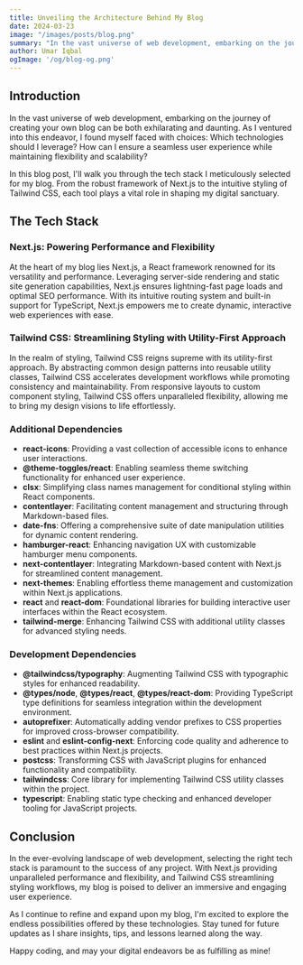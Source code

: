 ```yaml
---
title: Unveiling the Architecture Behind My Blog
date: 2024-03-23
image: "/images/posts/blog.png"
summary: "In the vast universe of web development, embarking on the journey of creating your own blog can be both exhilarating and daunting. As I ventured into this endeavor"
author: Umar Iqbal
ogImage: '/og/blog-og.png'
---
```


## Introduction

In the vast universe of web development, embarking on the journey of creating your own blog can be both exhilarating and daunting. As I ventured into this endeavor, I found myself faced with choices: Which technologies should I leverage? How can I ensure a seamless user experience while maintaining flexibility and scalability?

In this blog post, I'll walk you through the tech stack I meticulously selected for my blog. From the robust framework of Next.js to the intuitive styling of Tailwind CSS, each tool plays a vital role in shaping my digital sanctuary.

## The Tech Stack

### Next.js: Powering Performance and Flexibility

At the heart of my blog lies Next.js, a React framework renowned for its versatility and performance. Leveraging server-side rendering and static site generation capabilities, Next.js ensures lightning-fast page loads and optimal SEO performance. With its intuitive routing system and built-in support for TypeScript, Next.js empowers me to create dynamic, interactive web experiences with ease.

### Tailwind CSS: Streamlining Styling with Utility-First Approach

In the realm of styling, Tailwind CSS reigns supreme with its utility-first approach. By abstracting common design patterns into reusable utility classes, Tailwind CSS accelerates development workflows while promoting consistency and maintainability. From responsive layouts to custom component styling, Tailwind CSS offers unparalleled flexibility, allowing me to bring my design visions to life effortlessly.

### Additional Dependencies

- **react-icons**: Providing a vast collection of accessible icons to enhance user interactions.
- **@theme-toggles/react**: Enabling seamless theme switching functionality for enhanced user experience.
- **clsx**: Simplifying class names management for conditional styling within React components.
- **contentlayer**: Facilitating content management and structuring through Markdown-based files.
- **date-fns**: Offering a comprehensive suite of date manipulation utilities for dynamic content rendering.
- **hamburger-react**: Enhancing navigation UX with customizable hamburger menu components.
- **next-contentlayer**: Integrating Markdown-based content with Next.js for streamlined content management.
- **next-themes**: Enabling effortless theme management and customization within Next.js applications.
- **react** and **react-dom**: Foundational libraries for building interactive user interfaces within the React ecosystem.
- **tailwind-merge**: Enhancing Tailwind CSS with additional utility classes for advanced styling needs.

### Development Dependencies

- **@tailwindcss/typography**: Augmenting Tailwind CSS with typographic styles for enhanced readability.
- **@types/node**, **@types/react**, **@types/react-dom**: Providing TypeScript type definitions for seamless integration within the development environment.
- **autoprefixer**: Automatically adding vendor prefixes to CSS properties for improved cross-browser compatibility.
- **eslint** and **eslint-config-next**: Enforcing code quality and adherence to best practices within Next.js projects.
- **postcss**: Transforming CSS with JavaScript plugins for enhanced functionality and compatibility.
- **tailwindcss**: Core library for implementing Tailwind CSS utility classes within the project.
- **typescript**: Enabling static type checking and enhanced developer tooling for JavaScript projects.

## Conclusion

In the ever-evolving landscape of web development, selecting the right tech stack is paramount to the success of any project. With Next.js providing unparalleled performance and flexibility, and Tailwind CSS streamlining styling workflows, my blog is poised to deliver an immersive and engaging user experience.

As I continue to refine and expand upon my blog, I'm excited to explore the endless possibilities offered by these technologies. Stay tuned for future updates as I share insights, tips, and lessons learned along the way.

Happy coding, and may your digital endeavors be as fulfilling as mine!

